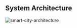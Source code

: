 ## System Architecture

![smart-city-architecture](https://github.com/Pramita0410/Smart-City-Realtime-data-pipeline/assets/114774760/767597b5-f2f6-4436-a69b-71246993c15f)
